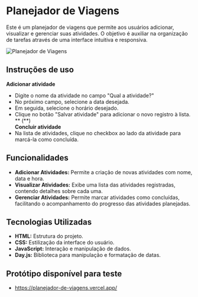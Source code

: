 # Planejador de Viagens
Este é um planejador de viagens que permite aos usuários adicionar, visualizar e gerenciar suas atividades. O objetivo é auxiliar na organização de tarefas através de uma interface intuitiva e responsiva.

![Planejador de Viagens](https://github.com/user-attachments/assets/7f160767-6851-4a66-afb7-cda9352fe775)

## Instruções de uso
**Adicionar atividade**
- Digite o nome da atividade no campo "Qual a atividade?"
- No próximo campo, selecione a data desejada.
- Em seguida, selecione o horário desejado.
- Clique no botão "Salvar atividade" para adicionar o novo registro à lista. ** (\**)  
**Concluir atividade**
- Na lista de atividades, clique no checkbox ao lado da atividade para marcá-la como concluída.

## Funcionalidades
- **Adicionar Atividades:** Permite a criação de novas atividades com nome, data e hora.
- **Visualizar Atividades:** Exibe uma lista das atividades registradas, contendo detalhes sobre cada uma.
- **Gerenciar Atividades:** Permite marcar atividades como concluídas, facilitando o acompanhamento do progresso das atividades planejadas.

## Tecnologias Utilizadas
- **HTML:** Estrutura do projeto.
- **CSS:** Estilização da interface do usuário.
- **JavaScript:** Interação e manipulação de dados.
- **Day.js:** Biblioteca para manipulação e formatação de datas.

## Protótipo disponível para teste
- https://planejador-de-viagens.vercel.app/

